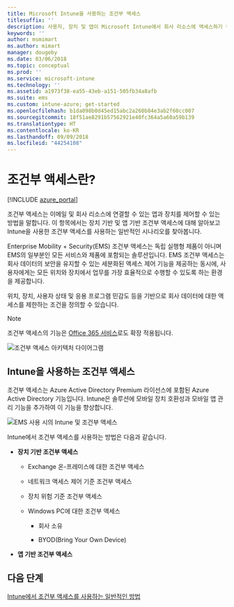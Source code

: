```yaml
---
title: Microsoft Intune을 사용하는 조건부 액세스
titlesuffix: ''
description: 사용자, 장치 및 앱이 Microsoft Intune에서 회사 리소스에 액세스하기 위해 충족해야 하는 조건을 정의하는 방법을 알아봅니다.
keywords: ''
author: msmimart
ms.author: mimart
manager: dougeby
ms.date: 03/06/2018
ms.topic: conceptual
ms.prod: ''
ms.service: microsoft-intune
ms.technology: ''
ms.assetid: a1973f38-ea55-43eb-a151-505fb34a8afb
ms.suite: ems
ms.custom: intune-azure; get-started
ms.openlocfilehash: b1da098b0d45ed15abc2a260b84e3ab2f60cc007
ms.sourcegitcommit: 18f51ae8291b57562921e40fc364a5a60a59b139
ms.translationtype: HT
ms.contentlocale: ko-KR
ms.lasthandoff: 09/09/2018
ms.locfileid: "44254108"
---
```

# <a name="whats-conditional-access"></a>조건부 액세스란?

[!INCLUDE [azure_portal](./includes/azure_portal.md)]

조건부 액세스는 이메일 및 회사 리소스에 연결할 수 있는 앱과 장치를 제어할 수 있는 방법을 말합니다. 이 항목에서는 장치 기반 및 앱 기반 조건부 액세스에 대해 알아보고 Intune을 사용한 조건부 액세스를 사용하는 일반적인 시나리오를 찾아봅니다.

Enterprise Mobility + Security(EMS) 조건부 액세스는 독립 실행형 제품이 아니며 EMS의 일부분인 모든 서비스와 제품에 포함되는 솔루션입니다. EMS 조건부 액세스는 회사 데이터의 보안을 유지할 수 있는 세분화된 액세스 제어 기능을 제공하는 동시에, 사용자에게는 모든 위치와 장치에서 업무를 가장 효율적으로 수행할 수 있도록 하는 환경을 제공합니다.

위치, 장치, 사용자 상태 및 응용 프로그램 민감도 등을 기반으로 회사 데이터에 대한 액세스를 제한하는 조건을 정의할 수 있습니다.

> [!NOTE] 
> 조건부 액세스의 기능은 [Office 365 서비스](https://blogs.technet.microsoft.com/wbaer/2017/02/17/conditional-access-policies-with-sharepoint-online-and-onedrive-for-business/)로도 확장 적용됩니다.

![조건부 액세스 아키텍처 다이어그램](./media/ca-diagram-1.png)

## <a name="conditional-access-with-intune"></a>Intune을 사용하는 조건부 액세스

조건부 액세스는 Azure Active Directory Premium 라이선스에 포함된 Azure Active Directory 기능입니다. Intune은 솔루션에 모바일 장치 호환성과 모바일 앱 관리 기능을 추가하여 이 기능을 향상합니다. 

![EMS 사용 시의 Intune 및 조건부 액세스](./media/intune-with-ca-1.png)

Intune에서 조건부 액세스를 사용하는 방법은 다음과 같습니다.

-   **장치 기반 조건부 액세스**

    -   Exchange 온-프레미스에 대한 조건부 액세스

    -   네트워크 액세스 제어 기준 조건부 액세스

    -   장치 위험 기준 조건부 액세스

    -   Windows PC에 대한 조건부 액세스

        -   회사 소유

        -   BYOD(Bring Your Own Device)

-   **앱 기반 조건부 액세스**

## <a name="next-steps"></a>다음 단계

[Intune에서 조건부 액세스를 사용하는 일반적인 방법](conditional-access-intune-common-ways-use.md)
